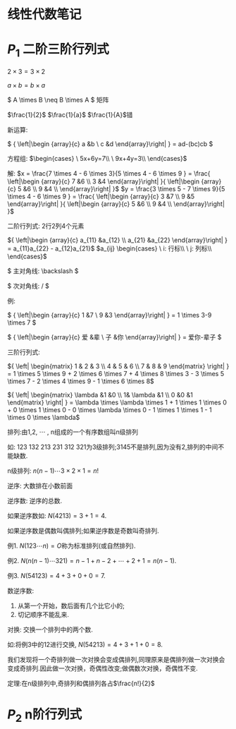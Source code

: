 # 线性代数笔记

# $P_1$ 二阶三阶行列式

$2\times3=3\times2$

$a\times b=b\times a$

$ A \times B \neq B \times A  $ 矩阵

$\frac{1}{2}$ $\frac{1}{a}$ $\frac{1}{A}$错

新运算:

$ { \left|\begin {array}{c} a &b \\ c &d \end{array}\right| } = ad-(bc)cb  $

方程组: $\begin{cases}
 \ 5x+6y=7\\
 \ 9x+4y=3\\
\end{cases}$

解:  $x = \frac{7 \times 4 - 6 \times 3}{5 \times 4 - 6 \times 9 } = \frac{ \left|\begin {array}{c} 7 &6 \\ 3 &4 \end{array}\right| }{ \left|\begin {array}{c} 5 &6 \\ 9 &4 \\ \end{array}\right| }$  $y = \frac{3 \times 5 - 7 \times 9}{5 \times 4 - 6 \times 9 } = \frac{ \left|\begin {array}{c} 3 &7 \\ 9 &5 \end{array}\right| }{ \left|\begin {array}{c} 5 &6 \\ 9 &4 \\ \end{array}\right| }$

二阶行列式: 2行2列4个元素

${ \left|\begin {array}{c} a_{11} &a_{12} \\ a_{21} &a_{22} \end{array}\right| } = a_{11}a_{22} - a_{12}a_{21}$  $a_{ij} \begin{cases} \ i: 行标\\ \ j: 列标\\ \end{cases}$

$ 主对角线: \backslash  $

$ 次对角线: /  $

例:

$ { \left|\begin {array}{c} 1 &7 \\ 9 &3 \end{array}\right| } = 1 \times 3-9 \times 7  $

$ { \left|\begin {array}{c} 爱 &辈 \\ 子 &你 \end{array}\right| } = 爱你-辈子  $

三阶行列式:

${ \left| \begin{matrix} 1 & 2 & 3 \\ 4 & 5 & 6 \\ 7 & 8 & 9 \end{matrix} \right| } = 1 \times 5 \times 9 + 2 \times 6 \times 7 + 4 \times 8 \times 3 - 3 \times 5 \times 7 - 2 \times 4 \times 9 - 1 \times 6 \times 8$

${ \left| \begin{matrix} \lambda &1 &0 \\ 1& \lambda &1 \\ 0 &0 &1 \end{matrix} \right| } = \lambda \times \lambda \times 1 + 1 \times 1 \times 0 + 0 \times 1 \times 0 - 0 \times \lambda \times 0 - 1 \times 1 \times 1 - 1 \times 0 \times \lambda$

排列:由1,2, $\cdots$ , n组成的一个有序数组叫n级排列

如: 123 132 213 231 312 321为3级排列;3145不是排列,因为没有2,排列的中间不能缺数.

n级排列: $n(n-1) \cdots 3 \times 2 \times 1=n!$

逆序: 大数排在小数前面

逆序数: 逆序的总数.

如果逆序数如: $N(4213)=3+1=4$.

如果逆序数是偶数叫偶排列;如果逆序数是奇数叫奇排列.

例1. $N(123 \cdots n)=O$称为标准排列(或自然排列).

例2. $N(n(n-1) \cdots 321)=n-1+n-2+ \cdots +2+1=n(n-1)$.

例3. $N(54123)=4+3+0+0=7$.

数逆序数:

1.  从第一个开始，数后面有几个比它小的;
2.  切记顺序不能乱来.

对换: 交换一个排列中的两个数.

如:将例3中的12进行交换, $N(54213)=4+3+1+0=8$.

我们发现将一个奇排列做一次对换会变成偶排列,同理原来是偶排列做一次对换会变成奇排列.因此做一次对换，奇偶性改变;做偶数次对换，奇偶性不变.

定理:在n级排列中,奇排列和偶排列各占$\frac{n!}{2}$

# $P_2$ n阶行列式
